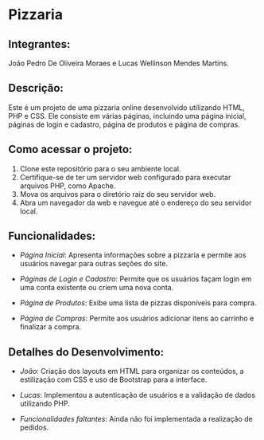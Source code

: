# Pizzaria

## Integrantes:
João Pedro De Oliveira Moraes e Lucas Wellinson Mendes Martins.

## Descrição:
Este é um projeto de uma pizzaria online desenvolvido utilizando HTML, PHP e CSS. Ele consiste em várias páginas, incluindo uma página inicial, páginas de login e cadastro, página de produtos e página de compras.

## Como acessar o projeto:
1. Clone este repositório para o seu ambiente local.
2. Certifique-se de ter um servidor web configurado para executar arquivos PHP, como Apache.
3. Mova os arquivos para o diretório raiz do seu servidor web.
4. Abra um navegador da web e navegue até o endereço do seu servidor local.

## Funcionalidades:

- *Página Inicial*: Apresenta informações sobre a pizzaria e permite aos usuários navegar para outras seções do site.

- *Páginas de Login e Cadastro*: Permite que os usuários façam login em uma conta existente ou criem uma nova conta.

- *Página de Produtos*: Exibe uma lista de pizzas disponíveis para compra.

- *Página de Compras*: Permite aos usuários adicionar itens ao carrinho e finalizar a compra.

## Detalhes do Desenvolvimento:
- *João*: Criação dos layouts em HTML para organizar os conteúdos, a estilização com CSS e uso de Bootstrap para a interface.
- *Lucas*: Implementou a autenticação de usuários e a validação de dados utilizando PHP.

- *Funcionalidades faltantes*: Ainda não foi implementada a realização de pedidos.
